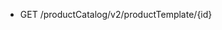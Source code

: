 <!--
    ATTENTION: This file was generated via gradle!
               Do NOT manually edit this file! Any such changes will be overwritten!
-->

* GET /productCatalog/v2/productTemplate/{id}
